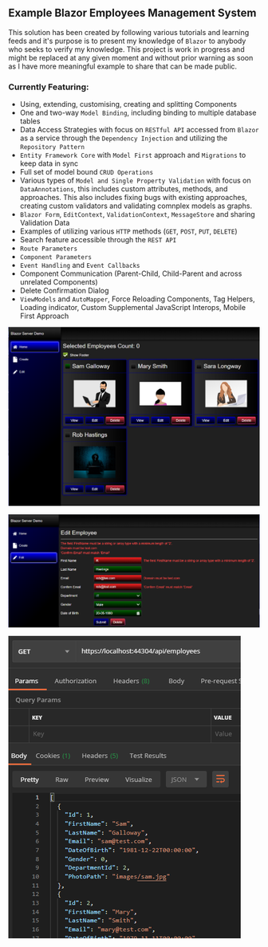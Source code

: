 ## Example Blazor Employees Management System

This solution has been created by following various tutorials and learning feeds and it's purpose is to present my knowledge of `Blazor` to anybody who seeks to verify my knowledge. This project is work in progress and might be replaced at any given moment and without prior warning as soon as I have more meaningful example to share that can be made public.
   
### Currently Featuring:

* Using, extending, customising, creating and splitting Components
* One and two-way `Model Binding`, including binding to multiple database tables
* Data Access Strategies with focus on `RESTful API` accessed from `Blazor` as a service through the `Dependency Injection` and utilizing the `Repository Pattern`
* `Entity Framework Core` with `Model First` approach and `Migrations` to keep data in sync
* Full set of model bound `CRUD Operations`
* Various types of `Model and Single Property Validation` with focus on `DataAnnotations`, this includes custom attributes, methods, and approaches. This also includes fixing bugs with existing approaches, creating custom validators and validating comnplex models as graphs.
* `Blazor Form`, `EditContext`, `ValidationContext`, `MessageStore` and sharing Validation Data
* Examples of utilizing various `HTTP` methods (`GET`, `POST`, `PUT`, `DELETE`)
* Search feature accessible through the `REST API`
* `Route Parameters`
* `Component Parameters`
* `Event Handling` and `Event Callbacks`
* Component Communication (Parent-Child, Child-Parent and across unrelated Components)
* Delete Confirmation Dialog
* `ViewModels` and `AutoMapper`, Force Reloading Components, Tag Helpers, Loading indicator, Custom Supplemental JavaScript Interops, Mobile First Approach

![1](/Images/2020-05-24_181137.png?raw=true)

![2](/Images/2020-05-24_181341.png?raw=true)

![3](/Images/2020-05-24_181549.png?raw=true)








